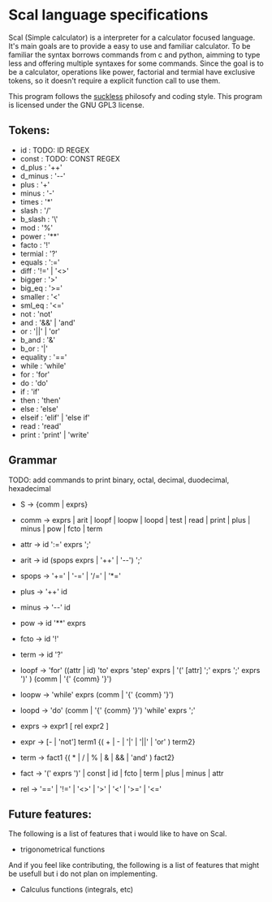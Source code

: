# Scal language specifications

Scal (Simple calculator) is a interpreter for a calculator focused language. It's main goals are to provide a easy to use and familiar calculator.
To be familiar the syntax borrows commands from c and python, aimming to type less and offering multiple syntaxes for some commands.
Since the goal is to be a calculator, operations like power, factorial and termial have exclusive tokens, so it doesn't require a explicit function call to use them.

This program follows the [suckless](https://suckless.org) philosofy and coding style.
This program is licensed under the GNU GPL3 license.

## Tokens:
+ id       : TODO: ID REGEX
+ const    : TODO: CONST REGEX
+ d_plus   : '++'
+ d_minus  : '--'
+ plus     : '+'
+ minus    : '-'
+ times    : '\*'
+ slash    : '/'
+ b_slash  : '\\'
+ mod      : '%'
+ power    : '\*\*'
+ facto    : '!'
+ termial  : '?'
+ equals   : ':='
+ diff     : '!=' | '<>'
+ bigger   : '>'
+ big_eq   : '>='
+ smaller  : '<'
+ sml_eq   : '<='
+ not      : 'not'
+ and      : '&&' | 'and'
+ or       : '||' | 'or'
+ b_and    : '&'
+ b_or     : '|'
+ equality : '=='
+ while    : 'while'
+ for      : 'for'
+ do       : 'do'
+ if       : 'if'
+ then     : 'then'
+ else     : 'else'
+ elseif   : 'elif' | 'else if'
+ read     : 'read'
+ print    : 'print' | 'write'

## Grammar
TODO: add commands to print binary, octal, decimal, duodecimal, hexadecimal

+ S     -> {comm | exprs}
+ comm  -> exprs | arit | loopf | loopw | loopd | test | read | print | plus | minus | pow | fcto | term

+ attr  -> id ':=' exprs ';'
+ arit  -> id (spops exprs | '++' | '--') ';'
+ spops -> '+=' | '-=' | '/=' | '\*='
+ plus  -> '++' id
+ minus -> '--' id
+ pow   -> id '\*\*' exprs
+ fcto  -> id '!'
+ term  -> id '?'

+ loopf -> 'for' ((attr | id) 'to' exprs 'step' exprs | '(' [attr] ';' exprs ';' exprs ')' ) (comm | '{' {comm} '}')
+ loopw -> 'while' exprs (comm | '{' {comm} '}')
+ loopd -> 'do' (comm | '{' {comm} '}') 'while' exprs ';'

+ exprs -> expr1 [ rel expr2 ]
+ expr  -> [- | 'not'] term1 {( + | - | '|' | '||' | 'or' ) term2}
+ term  -> fact1 {( * | / | % | & | && | 'and' ) fact2}
+ fact  -> '(' exprs ')' | const | id | fcto | term | plus | minus | attr
+ rel   -> '==' | '!=' | '<>' | '>' | '<' | '>=' | '<='

## Future features:
The following is a list of features that i would like to have on Scal.

+ trigonometrical functions

And if you feel like contributing, the following is a list of features that might be usefull but i do not plan on implementing.

+ Calculus functions (integrals, etc)
